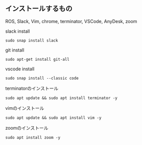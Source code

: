 ## インストールするもの

ROS, Slack, Vim, chrome, terminator, VSCode, AnyDesk, zoom

slack install
```
sudo snap install slack
```

git install
```
sudo apt-get install git-all
```

vscode install
```
sudo snap install --classic code
```

terminatorのインストール
```
sudo apt update && sudo apt install terminator -y
```

vimのインストール
```
sudo apt update && sudo apt install vim -y
```
zoomのインストール
```
sudo apt install zoom -y
```
